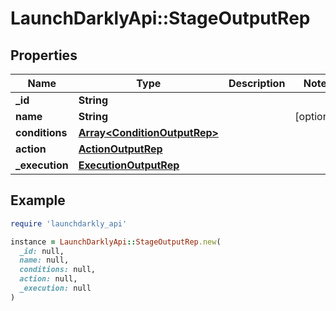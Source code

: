 # LaunchDarklyApi::StageOutputRep

## Properties

| Name | Type | Description | Notes |
| ---- | ---- | ----------- | ----- |
| **_id** | **String** |  |  |
| **name** | **String** |  | [optional] |
| **conditions** | [**Array&lt;ConditionOutputRep&gt;**](ConditionOutputRep.md) |  |  |
| **action** | [**ActionOutputRep**](ActionOutputRep.md) |  |  |
| **_execution** | [**ExecutionOutputRep**](ExecutionOutputRep.md) |  |  |

## Example

```ruby
require 'launchdarkly_api'

instance = LaunchDarklyApi::StageOutputRep.new(
  _id: null,
  name: null,
  conditions: null,
  action: null,
  _execution: null
)
```

